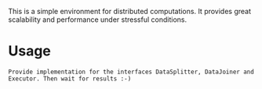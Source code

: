 This is a simple environment for distributed computations. It provides great scalability and performance under stressful conditions.

# Usage #
`Provide implementation for the interfaces DataSplitter, DataJoiner and Executor. Then wait for results :-)`